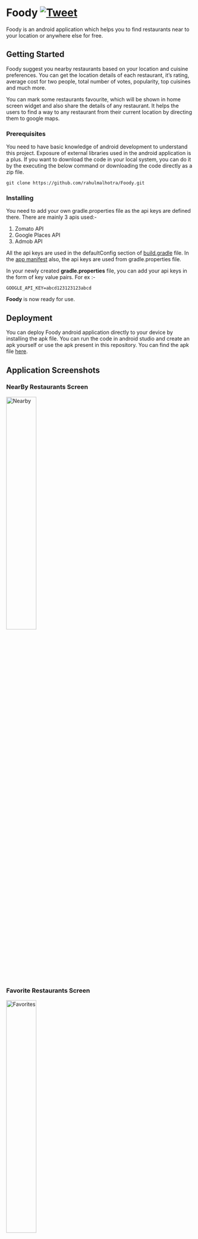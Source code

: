 # Foody [![Tweet](https://img.shields.io/twitter/url/http/shields.io.svg?style=social&logo=twitter)](https://twitter.com/intent/tweet?text=Check%20out%20this%20amazing%20android%20application.%20It%20helps%20you%20to%20find%20restaurants%20near%20to%20your%20location%20or%20anywhere%20else%20for%20free%20&url=https://github.com/rahulmalhotra/Foody&via=rahulcoder&hashtags=androidnanodegree,capstoneproject,udacity,google)

Foody is an android application which helps you to find restaurants near to your location or anywhere else for free.

## Getting Started

Foody suggest you nearby restaurants based on your location and cuisine preferences. You can get the location details of each restaurant, it’s rating, average cost for two people, total number of votes, popularity, top cuisines and much more.

You can mark some restaurants favourite, which will be shown in home screen widget and also share the details of any restaurant. It helps the users to find a way to any restaurant from their current location by directing them to google maps.

### Prerequisites

You need to have basic knowledge of android development to understand this project. Exposure of external libraries used in the android application is a plus. If you want to download the code in your local system, you can do it by the executing the below command or downloading the code directly as a zip file.

```
git clone https://github.com/rahulmalhotra/Foody.git
```

### Installing

You need to add your own gradle.properties file as the api keys are defined there. There are mainly 3 apis used:-

1. Zomato API
2. Google Places API
3. Admob API

All the api keys are used in the defaultConfig section of [build.gradle](app/build.gradle) file.
In the [app manifest](app/src/main/AndroidManifest.xml) also, the api keys are used from gradle.properties file.

In your newly created **gradle.properties** file, you can add your api keys in the form of key value pairs.
For ex :-

```
GOOGLE_API_KEY=abcd123123123abcd
```
**Foody** is now ready for use.

## Deployment

You can deploy Foody android application directly to your device by installing the apk file. You can run the code in android studio and create an apk yourself or use the apk present in this repository. You can find the apk file [here](app/release/app-release.apk).

## Application Screenshots

### NearBy Restaurants Screen
<img src="App%20Screenshots/Nearby.png" alt="Nearby" width="40%" />

### Favorite Restaurants Screen
<img src="App%20Screenshots/Favorites.png" alt="Favorites" width="40%" />

### Restaurant Detail Screen
<img src="App%20Screenshots/Restaurant%20Detail.png" alt="Restaurant Detail" width="40%" />

### Change Location Screen
<img src="App%20Screenshots/Change%20Location.png" alt="Change Location" width="40%" />

### Cuisine Preferences Screen
<img src="App%20Screenshots/Cuisine%20Preferences.png" alt="Cuisine Preferences" width="40%" />

### Settings Screen
<img src="App%20Screenshots/Settings.png" alt="Settings" width="40%" />

## Tools and Softwares used

I used only android studio to build this application. You can download android studio for your system using the below link :-

* [Download Android Studio](https://developer.android.com/studio/) - Official IDE for Android Development

## Capstone Stage 1 Document

You can find the design document related to this application in this repository [here](Capstone_Stage1.pdf). It consists of the whole design and other information used to build this application.

## Contributing

Please read [CONTRIBUTING.md](CONTRIBUTING.md) for details on code of conduct and the process for submitting pull requests.

## Authors

* **Rahul Malhotra** - [@rahulcoder](https://twitter.com/rahulcoder)

## License

This project is licensed under the BSD 3-Clause License - see the [LICENSE.md](LICENSE.md) file for details.
